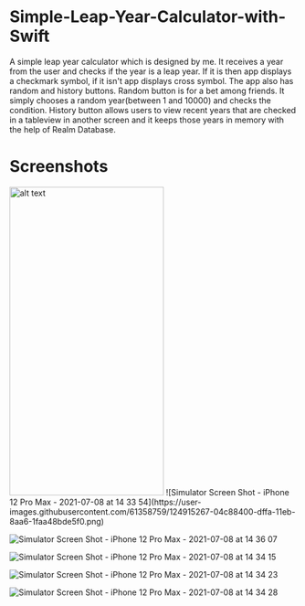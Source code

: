 # Simple-Leap-Year-Calculator-with-Swift

A simple leap year calculator which is designed by me. It receives a year from the user and checks if the year is a leap year. If it is then app displays a checkmark symbol, if it isn't app displays cross symbol. The app also has random and history buttons. Random button is for a bet among friends. It simply chooses a random year(between 1 and 10000) and checks the condition. History button allows users to view recent years that are checked in a tableview in another screen and it keeps those years in memory with the help of Realm Database.

# Screenshots

<img src="https://user-images.githubusercontent.com/61358759/124915267-04c88400-dffa-11eb-8aa6-1faa48bde5f0.png" alt="alt text" width="270" height="540">
![Simulator Screen Shot - iPhone 12 Pro Max - 2021-07-08 at 14 33 54](https://user-images.githubusercontent.com/61358759/124915267-04c88400-dffa-11eb-8aa6-1faa48bde5f0.png)


![Simulator Screen Shot - iPhone 12 Pro Max - 2021-07-08 at 14 36 07](https://user-images.githubusercontent.com/61358759/124915128-df3b7a80-dff9-11eb-9ace-7d007e37947a.png)

![Simulator Screen Shot - iPhone 12 Pro Max - 2021-07-08 at 14 34 15](https://user-images.githubusercontent.com/61358759/124915239-fd08df80-dff9-11eb-9a3b-582f6edd7b71.png)


![Simulator Screen Shot - iPhone 12 Pro Max - 2021-07-08 at 14 34 23](https://user-images.githubusercontent.com/61358759/124915215-f5493b00-dff9-11eb-8bd0-9cf653eee401.png)

![Simulator Screen Shot - iPhone 12 Pro Max - 2021-07-08 at 14 34 28](https://user-images.githubusercontent.com/61358759/124915283-085c0b00-dffa-11eb-81d2-7d718775f605.png)


